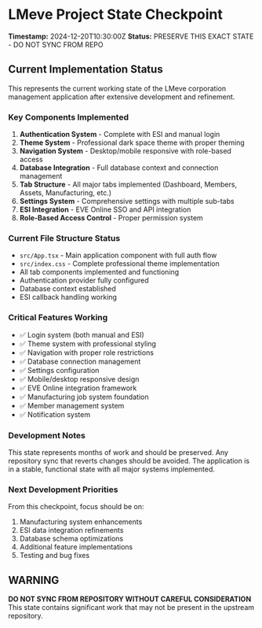 # LMeve Project State Checkpoint

**Timestamp:** 2024-12-20T10:30:00Z
**Status:** PRESERVE THIS EXACT STATE - DO NOT SYNC FROM REPO

## Current Implementation Status

This represents the current working state of the LMeve corporation management application after extensive development and refinement.

### Key Components Implemented

1. **Authentication System** - Complete with ESI and manual login
2. **Theme System** - Professional dark space theme with proper theming
3. **Navigation System** - Desktop/mobile responsive with role-based access
4. **Database Integration** - Full database context and connection management
5. **Tab Structure** - All major tabs implemented (Dashboard, Members, Assets, Manufacturing, etc.)
6. **Settings System** - Comprehensive settings with multiple sub-tabs
7. **ESI Integration** - EVE Online SSO and API integration
8. **Role-Based Access Control** - Proper permission system

### Current File Structure Status

- `src/App.tsx` - Main application component with full auth flow
- `src/index.css` - Complete professional theme implementation
- All tab components implemented and functioning
- Authentication provider fully configured
- Database context established
- ESI callback handling working

### Critical Features Working

- ✅ Login system (both manual and ESI)
- ✅ Theme system with professional styling
- ✅ Navigation with proper role restrictions
- ✅ Database connection management
- ✅ Settings configuration
- ✅ Mobile/desktop responsive design
- ✅ EVE Online integration framework
- ✅ Manufacturing job system foundation
- ✅ Member management system
- ✅ Notification system

### Development Notes

This state represents months of work and should be preserved. Any repository sync that reverts changes should be avoided. The application is in a stable, functional state with all major systems implemented.

### Next Development Priorities

From this checkpoint, focus should be on:
1. Manufacturing system enhancements
2. ESI data integration refinements  
3. Database schema optimizations
4. Additional feature implementations
5. Testing and bug fixes

## WARNING

**DO NOT SYNC FROM REPOSITORY WITHOUT CAREFUL CONSIDERATION**
This state contains significant work that may not be present in the upstream repository.
